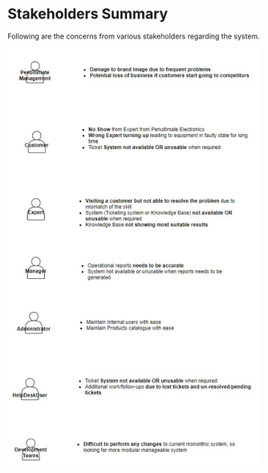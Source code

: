 # Stakeholders Summary



Following are the concerns from various stakeholders regarding the system.



![Stake Holders Concerns](/Images/StakeholderConcerns.jpg)




